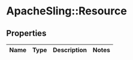 # ApacheSling::Resource

## Properties
Name | Type | Description | Notes
------------ | ------------- | ------------- | -------------



